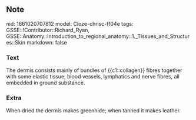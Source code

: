 ## Note
nid: 1661020707812
model: Cloze-chrisc-ff04e
tags: GSSE::!Contributor::Richard_Ryan, GSSE::Anatomy::Introduction_to_regional_anatomy::1._Tissues_and_Structures::Skin
markdown: false

### Text
<div class='toggle'>
  The dermis consists mainly of bundles of {{c1::collagen}} fibres
  together with some elastic tissue, blood vessels, lymphatics and
  nerve fibres, all embedded in ground substance.
</div>

### Extra
<p id="bf219b0b-a91e-4d75-aaa1-dfbb1e62fd22" class="">When dried
the dermis makes greenhide; when tanned it makes leather.
